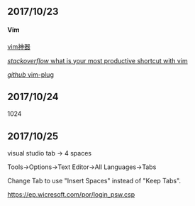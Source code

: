 ## 2017/10/23

#### Vim

[vim神器](http://blog.jobbole.com/112726/)

[*stackoverflow* what is your most productive shortcut with vim](https://stackoverflow.com/questions/1218390/what-is-your-most-productive-shortcut-with-vim)

[*github* vim-plug](https://github.com/junegunn/vim-plug)

## 2017/10/24

1024

## 2017/10/25

visual studio tab -> 4 spaces

Tools->Options->Text Editor->All Languages->Tabs

Change Tab to use "Insert Spaces" instead of "Keep Tabs".






https://ep.wicresoft.com/por/login_psw.csp

